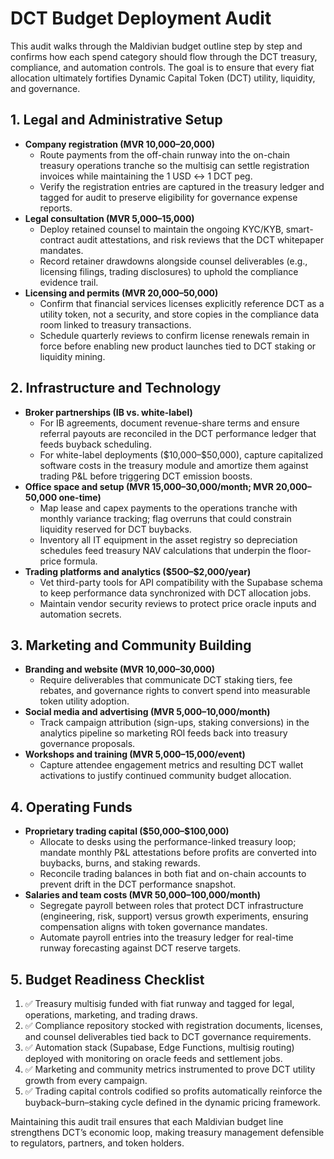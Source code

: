 # DCT Budget Deployment Audit

This audit walks through the Maldivian budget outline step by step and confirms
how each spend category should flow through the DCT treasury, compliance, and
automation controls. The goal is to ensure that every fiat allocation ultimately
fortifies Dynamic Capital Token (DCT) utility, liquidity, and governance.

## 1. Legal and Administrative Setup

- **Company registration (MVR 10,000–20,000)**
  - Route payments from the off-chain runway into the on-chain treasury
    operations tranche so the multisig can settle registration invoices while
    maintaining the 1 USD ↔ 1 DCT peg.
  - Verify the registration entries are captured in the treasury ledger and
    tagged for audit to preserve eligibility for governance expense reports.
- **Legal consultation (MVR 5,000–15,000)**
  - Deploy retained counsel to maintain the ongoing KYC/KYB, smart-contract
    audit attestations, and risk reviews that the DCT whitepaper mandates.
  - Record retainer drawdowns alongside counsel deliverables (e.g., licensing
    filings, trading disclosures) to uphold the compliance evidence trail.
- **Licensing and permits (MVR 20,000–50,000)**
  - Confirm that financial services licenses explicitly reference DCT as a
    utility token, not a security, and store copies in the compliance data room
    linked to treasury transactions.
  - Schedule quarterly reviews to confirm license renewals remain in force
    before enabling new product launches tied to DCT staking or liquidity
    mining.

## 2. Infrastructure and Technology

- **Broker partnerships (IB vs. white-label)**
  - For IB agreements, document revenue-share terms and ensure referral payouts
    are reconciled in the DCT performance ledger that feeds buyback scheduling.
  - For white-label deployments (\$10,000–\$50,000), capture capitalized
    software costs in the treasury module and amortize them against trading P&L
    before triggering DCT emission boosts.
- **Office space and setup (MVR 15,000–30,000/month; MVR 20,000–50,000
  one-time)**
  - Map lease and capex payments to the operations tranche with monthly variance
    tracking; flag overruns that could constrain liquidity reserved for DCT
    buybacks.
  - Inventory all IT equipment in the asset registry so depreciation schedules
    feed treasury NAV calculations that underpin the floor-price formula.
- **Trading platforms and analytics (\$500–\$2,000/year)**
  - Vet third-party tools for API compatibility with the Supabase schema to keep
    performance data synchronized with DCT allocation jobs.
  - Maintain vendor security reviews to protect price oracle inputs and
    automation secrets.

## 3. Marketing and Community Building

- **Branding and website (MVR 10,000–30,000)**
  - Require deliverables that communicate DCT staking tiers, fee rebates, and
    governance rights to convert spend into measurable token utility adoption.
- **Social media and advertising (MVR 5,000–10,000/month)**
  - Track campaign attribution (sign-ups, staking conversions) in the analytics
    pipeline so marketing ROI feeds back into treasury governance proposals.
- **Workshops and training (MVR 5,000–15,000/event)**
  - Capture attendee engagement metrics and resulting DCT wallet activations to
    justify continued community budget allocation.

## 4. Operating Funds

- **Proprietary trading capital (\$50,000–\$100,000)**
  - Allocate to desks using the performance-linked treasury loop; mandate
    monthly P&L attestations before profits are converted into buybacks, burns,
    and staking rewards.
  - Reconcile trading balances in both fiat and on-chain accounts to prevent
    drift in the DCT performance snapshot.
- **Salaries and team costs (MVR 50,000–100,000/month)**
  - Segregate payroll between roles that protect DCT infrastructure
    (engineering, risk, support) versus growth experiments, ensuring
    compensation aligns with token governance mandates.
  - Automate payroll entries into the treasury ledger for real-time runway
    forecasting against DCT reserve targets.

## 5. Budget Readiness Checklist

1. ✅ Treasury multisig funded with fiat runway and tagged for legal,
   operations, marketing, and trading draws.
2. ✅ Compliance repository stocked with registration documents, licenses, and
   counsel deliverables tied back to DCT governance requirements.
3. ✅ Automation stack (Supabase, Edge Functions, multisig routing) deployed
   with monitoring on oracle feeds and settlement jobs.
4. ✅ Marketing and community metrics instrumented to prove DCT utility growth
   from every campaign.
5. ✅ Trading capital controls codified so profits automatically reinforce the
   buyback–burn–staking cycle defined in the dynamic pricing framework.

Maintaining this audit trail ensures that each Maldivian budget line strengthens
DCT’s economic loop, making treasury management defensible to regulators,
partners, and token holders.
